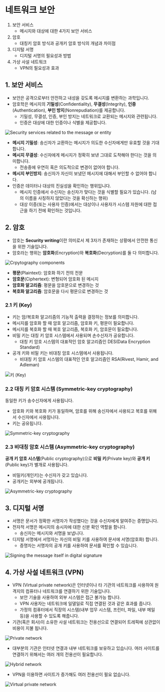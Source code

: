 # 네트워크 보안

1. 보안 서비스
   - 메시지와 대상에 대한 4가지 보안 서비스
2. 암호
   - 대칭키 암호 방식과 공개키 암호 방식의 개념과 차이점
3. 디지털 서명
   - 디지털 서명의 필요성과 방법
4. 가상 사설 네트워크
   - VPN의 필요성과 효과

## 1. 보안 서비스

- 보안은 공격으로부터 안전하고 내성을 갖도록 메시지를 변환하는 과학입니다.
- 암호학은 메시지의 **기밀성**(Confidentiality), **무결성**(Integrity), **인증**(Authentication), **부인 방지**(Nonrepudiation)를 제공합니다.
  - 기밀성, 무결성, 인증, 부인 방지는 네트워크로 교환되는 메시지와 관련됩니다.
  - 인증은 대상에 대한 인증이나 식별을 제공합니다.

![Security services related to the message or entity](../_images/network2001.png)

- **메시지 기밀성**: 송신자가 교환하는 메시지가 의도한 수신자에게만 유효할 것을 기대합니다.
- **메시지 무결성**: 수신자에게 메시지가 정확히 보낸 그대로 도착해야 한다는 것을 의미합니다.
  - 전송중에 우연히 혹은 의도적으로 변경이 없어야 합니다.
- **메시지 부인방지**: 송신자가 자신이 보냈던 메시지에 대해서 부인할 수 없어야 합니다.
- 인증은 데이터나 대상의 진실성을 확인하는 행위입니다.
  - 메시지 인증에서 수신자는 송신자가 맞다는 것을 식별할 필요가 있습니다. (남의 이름을 사칭하지 않았다는 것을 확신하는 행위)
  - 대상 이증(또는 사용자 인증)에서는 대상이나 사용자가 시스템 자원에 대한 접근을 하기 전에 확인하는 것입니다.

## 2. 암호

- 암호는 **Security writing**이란 의미로서 제 3자가 존재하는 상황에서 안전한 통신을 위한 기술입니다.
- 암호라는 행위는 **암호화**(Encryption)와 **복호화**(Decryption)를 둘 다 의미합니다.

![Crpytography components](../_images/network2002.png)

- **평문**(Plaintext): 암호화 하기 전의 전문
- **암호문**(Ciphertext): 변형되어 암호화 된 메시지
- **암호화 알고리즘**: 평문을 암호문으로 변경하는 것
- **복호화 알고리즘**: 암호문을 다시 평문으로 변경하는 것

### 2.1 키 (Key)

- 키는 암/복호화 알고리즘의 기능적 출력을 결정하는 정보를 의미합니다.
- 메시지를 암호화 할 때 암호 알고리즘, 암호화 키, 평문이 필요합니다.
- 메시지를 복호화 할 때 복호 알고리즘, 복호화 키, 암호문이 필요합니다.
- 비밀 키는 대칭 키 암호 시스템에서 사용되며 손수신자가 공유합니다.
  - 대칭 키 암호 시스템의 대표적인 암호 알고리즘인 DES(Data Encryption Standard)
- 공개 키와 비밀 키는 비대칭 암호 시스템에서 사용됩니다.
  - 비대칭 키 암호 시스템의 대표적인 안호 알고리즘인 RSA(Rivest, Hamir, and Adleman)

![키 (Key)](../_images/network2003.png)

### 2.2 대칭 키 암호 시스템 (Symmetric-key cryptography)

동일한 키가 송수신자에게 사용됩니다.

- 암호화 키와 복호화 키가 동일하며, 암호를 위해 송신자에서 사용되고 복호를 위해서 수신자에서 사용됩니다.
- 키는 공유됩니다.

![Symmetric-key cryptography](../_images/network2004.png)

### 2.3 비대칭 암호 시스템 (Asymmetric-key cryptography)

**공개 키 암호 시스템**(Public cryptography)으로 **비밀 키**(Private key)와 **공개 키**(Public key)가 별개로 사용됩니다.

- 비밀키(개인키)는 수신자가 갖고 있습니다.
- 공개키는 외부에 공개됩니다.

![Asymmetric-key cryptography](../_images/network2005.png)

## 3. 디지털 서명

- 서명은 문서가 정확한 서명자가 작성했다는 것을 수신자에게 알여주는 증명입니다.
- 전자적 서명은 메시지의 송시자에 대한 신분 확인 역할을 함니다.
  - 송신자는 메시지와 서명을 보냅니다.
- 디지털 서명에서 서멍자는 자신의 비밀 키를 사용하여 문서에 서명(암호화) 합니다.
  - 증명자는 서명자의 공개 키를 사용하여 문서를 확인할 수 있습니다.

![Signing the message itself in digital signature](../_images/network2006.png)

## 4. 가상 사설 네트워크 (VPN)

- VPN (Virtual private network)은 인터넷이나 타 기관의 네트워크를 사용하여 원격지의 컴퓨터나 네트워크를 연결하기 위한 기술입니다.
  - 보안 기술을 사용하여 외부 시스템은 접근 불가능 합니다.
  - VPN 사용자는 네트워크에 일댈일로 직접 연결된 것과 같은 효과를 줍니다.
  - 가정의 컴퓨터에서 직장의 시스템(내부 업무 시스템, 프린터, 파일, 내부 메일 등)을 사용할 수 있도록 해줍니다.
- 기관(혹은 회사)이 소유한 사설 네트워크는 전용선으로 연결되어 트레픽에 상관없이 비용이 지불 됩니다.

![Private network](../_images/network2007.png)

- 대부분의 기관은 인터넷 연결과 내부 네트워크를 보유하고 있습니다. 여러 사이트를 연결하기 위해서는 여러 개의 전용선이 필요합니다.

![Hybrid network](../_images/network2008.png)

- VPN을 이용하면 사이트가 증가해도 여러 전용선이 필요 없습니다.

![Virtual private network](../_images/network2009.png)
